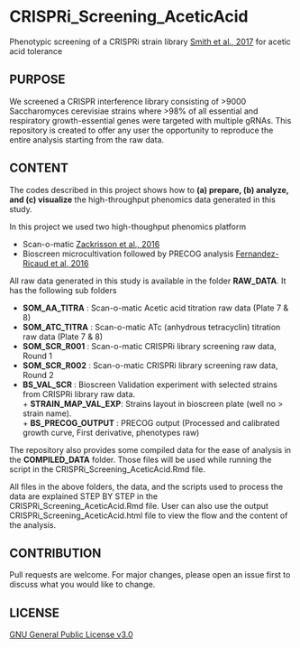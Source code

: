 # CRISPRi_Screening_AceticAcid

Phenotypic screening of a CRISPRi strain library [Smith et al., 2017](https://doi.org/10.15252/msb.20167233) for acetic acid tolerance

## PURPOSE 
We screened a CRISPR interference library consisting of >9000 Saccharomyces cerevisiae strains where >98% of all essential and respiratory growth-essential genes were targeted with multiple gRNAs. This repository is created to offer any user the opportunity to reproduce the entire analysis starting from the raw data.

## CONTENT 
The codes described in this project shows how to **(a) prepare, (b) analyze, and (c) visualize** the high-throughput phenomics data generated in this study. 

In this project we used two high-thoughput phenomics platform 
* Scan-o-matic [Zackrisson et al., 2016](https://doi.org/10.1534/g3.116.032342)
* Bioscreen microcultivation followed by PRECOG analysis [Fernandez-Ricaud et al, 2016](https://doi.org/10.1186/s12859-016-1134-2) 

All raw data generated in this study is available in the folder **RAW_DATA**. It has the following sub folders

* **SOM_AA_TITRA**  : Scan-o-matic Acetic acid titration raw data (Plate 7 & 8)
* **SOM_ATC_TITRA** : Scan-o-matic ATc (anhydrous tetracyclin) titration raw data (Plate 7 & 8)
* **SOM_SCR_R001**  : Scan-o-matic CRISPRi library screening raw data, Round 1
* **SOM_SCR_R002**  : Scan-o-matic CRISPRi library screening raw data, Round 2
* **BS_VAL_SCR**    : Bioscreen Validation experiment with selected strains from CRISPRi library raw data.   
       + **STRAIN_MAP_VAL_EXP**: Strains layout in bioscreen plate (well no > strain name).   
       + **BS_PRECOG_OUTPUT**  : PRECOG output (Processed and calibrated growth curve, First derivative, phenotypes raw)

The repository also provides some compiled data for the ease of analysis in the **COMPILED_DATA** folder. 
Those files will be used while running the script in the CRISPRi_Screening_AceticAcid.Rmd file. 

All files in the above folders, the data, and the scripts used to process the data are explained STEP BY STEP in the CRISPRi_Screening_AceticAcid.Rmd file. User can also use the output CRISPRi_Screening_AceticAcid.html file to view the flow and the content of the analysis. 

## CONTRIBUTION
Pull requests are welcome. For major changes, please open an issue first to discuss what you would like to change.

## LICENSE
[GNU General Public License v3.0](https://www.gnu.org/licenses/gpl-3.0.en.html)

